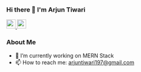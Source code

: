 ### Hi there 👋 I'm Arjun Tiwari

<a href='https://www.linkedin.com/in/arjun-tiwari' target='_blank'>
<img src='https://cdn.jsdelivr.net/npm/simple-icons@v3.12.1/icons/linkedin.svg' width='24px' />
</a>
<a href='https://twitter.com/arjun_tiwari_' target='_blank'>
<img src='https://cdn.jsdelivr.net/npm/simple-icons@v3.12.1/icons/twitter.svg' width='24px' />
</a>

### About Me
- 🔭 I’m currently working on MERN Stack
- 📫 How to reach me: arjuntiwari197@gmail.com
<!-- - 📫 My Resume: [View Resume](https://drive.google.com/file/d/1tRe-ULkxOUusrQ73iaeaRUmFk9xA3hbX/view?usp=sharing) -->

